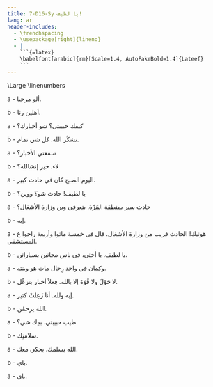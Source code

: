 ```yaml
---
title: 7-D16-Sy يا لطيف!
lang: ar
header-includes:
  - \frenchspacing
  - \usepackage[right]{lineno}
  - |
    ```{=latex}
    \babelfont[arabic]{rm}[Scale=1.4, AutoFakeBold=1.4]{Lateef}
    ```
---
```


\Large
\linenumbers




a - ألو مرحبا.

b - أهلين رنا.

a - كيفك حبيبتي؟ شو أخبارك؟

b - نشكُر الله. كل شي تمام.

a - سمعتي الأخبار؟

b - لاء. خير إنشالله؟

a - اليوم الصبح كان في حادث كبير.

b - يا لطيف! حادث شو؟ ووين؟

a - حادث سير بمنطقة المَزّة. بتعرفي وين وزارة الأشغال؟

b - إيه.

a - هونيك! الحادث قريب من وزارة الأشغال. قال في خمسة ماتوا وأربعة راحوا ع المستشفى.

b - يا لطيف. يا أختي، في ناس مجانين بسياراتن.

a - وكمان في واحد رِجال مات هو وبنته.

b - لا حَوْلَ ولا قًوّةَ إلا بالله. فِعلاً أخبار بتزعِّل.

a - إيه ولله. أنا زَعِلتْ كتير.

b - الله يرحمُن.

a - طيب حبيبتي. بدِك شي؟

b - سلامتِك.

a - الله يسلمك. بحكي معك.

b - باي.

a - باي.
